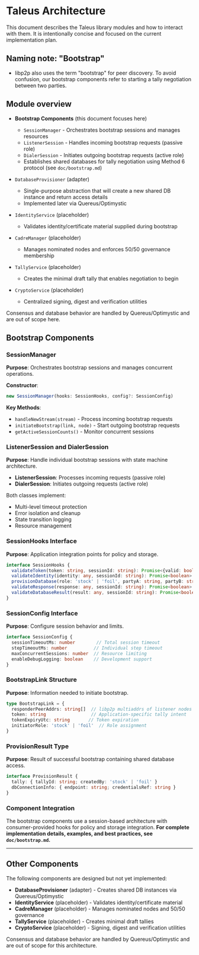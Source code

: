 # Taleus Architecture

This document describes the Taleus library modules and how to interact with them. It is intentionally concise and focused on the current implementation plan.

## Naming note: "Bootstrap"
- libp2p also uses the term "bootstrap" for peer discovery. To avoid confusion, our bootstrap components refer to starting a tally negotiation between two parties.

## Module overview

- **Bootstrap Components** (this document focuses here)
  - `SessionManager` - Orchestrates bootstrap sessions and manages resources
  - `ListenerSession` - Handles incoming bootstrap requests (passive role)  
  - `DialerSession` - Initiates outgoing bootstrap requests (active role)
  - Establishes shared databases for tally negotiation using Method 6 protocol (see `doc/bootstrap.md`)

- `DatabaseProvisioner` (adapter)
  - Single-purpose abstraction that will create a new shared DB instance and return access details
  - Implemented later via Quereus/Optimystic

- `IdentityService` (placeholder)
  - Validates identity/certificate material supplied during bootstrap

- `CadreManager` (placeholder)
  - Manages nominated nodes and enforces 50/50 governance membership

- `TallyService` (placeholder)
  - Creates the minimal draft tally that enables negotiation to begin

- `CryptoService` (placeholder)
  - Centralized signing, digest and verification utilities

Consensus and database behavior are handled by Quereus/Optimystic and are out of scope here.

## Bootstrap Components

### SessionManager
**Purpose**: Orchestrates bootstrap sessions and manages concurrent operations.

**Constructor**:
```typescript
new SessionManager(hooks: SessionHooks, config?: SessionConfig)
```

**Key Methods**:
- `handleNewStream(stream)` - Process incoming bootstrap requests
- `initiateBootstrap(link, node)` - Start outgoing bootstrap requests
- `getActiveSessionCounts()` - Monitor concurrent sessions

### ListenerSession and DialerSession
**Purpose**: Handle individual bootstrap sessions with state machine architecture.

- **ListenerSession**: Processes incoming requests (passive role)
- **DialerSession**: Initiates outgoing requests (active role)

Both classes implement:
- Multi-level timeout protection
- Error isolation and cleanup
- State transition logging
- Resource management

### SessionHooks Interface
**Purpose**: Application integration points for policy and storage.

```typescript
interface SessionHooks {
  validateToken(token: string, sessionId: string): Promise<{valid: boolean, role: 'stock' | 'foil'}>
  validateIdentity(identity: any, sessionId: string): Promise<boolean>
  provisionDatabase(role: 'stock' | 'foil', partyA: string, partyB: string, sessionId: string): Promise<ProvisionResult>
  validateResponse(response: any, sessionId: string): Promise<boolean>
  validateDatabaseResult(result: any, sessionId: string): Promise<boolean>
}
```

### SessionConfig Interface
**Purpose**: Configure session behavior and limits.

```typescript
interface SessionConfig {
  sessionTimeoutMs: number        // Total session timeout
  stepTimeoutMs: number          // Individual step timeout  
  maxConcurrentSessions: number  // Resource limiting
  enableDebugLogging: boolean    // Development support
}
```

### BootstrapLink Structure
**Purpose**: Information needed to initiate bootstrap.

```typescript
type BootstrapLink = {
  responderPeerAddrs: string[]  // libp2p multiaddrs of listener nodes
  token: string                 // Application-specific tally intent
  tokenExpiryUtc: string       // Token expiration
  initiatorRole: 'stock' | 'foil'  // Role assignment
}
```

### ProvisionResult Type
**Purpose**: Result of successful bootstrap containing shared database access.

```typescript
interface ProvisionResult {
  tally: { tallyId: string; createdBy: 'stock' | 'foil' }
  dbConnectionInfo: { endpoint: string; credentialsRef: string }
}
```

### Component Integration
The bootstrap components use a session-based architecture with consumer-provided hooks for policy and storage integration. **For complete implementation details, examples, and best practices, see `doc/bootstrap.md`.**

---

## Other Components

The following components are designed but not yet implemented:

- **DatabaseProvisioner** (adapter) - Creates shared DB instances via Quereus/Optimystic
- **IdentityService** (placeholder) - Validates identity/certificate material
- **CadreManager** (placeholder) - Manages nominated nodes and 50/50 governance
- **TallyService** (placeholder) - Creates minimal draft tallies
- **CryptoService** (placeholder) - Signing, digest and verification utilities

Consensus and database behavior are handled by Quereus/Optimystic and are out of scope for this architecture.